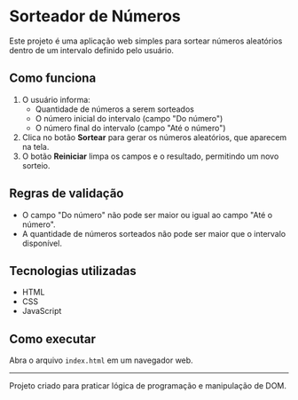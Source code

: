 # Sorteador de Números

Este projeto é uma aplicação web simples para sortear números aleatórios dentro de um intervalo definido pelo usuário.

## Como funciona

1. O usuário informa:
   - Quantidade de números a serem sorteados
   - O número inicial do intervalo (campo "Do número")
   - O número final do intervalo (campo "Até o número")
2. Clica no botão **Sortear** para gerar os números aleatórios, que aparecem na tela.
3. O botão **Reiniciar** limpa os campos e o resultado, permitindo um novo sorteio.

## Regras de validação

- O campo "Do número" não pode ser maior ou igual ao campo "Até o número".
- A quantidade de números sorteados não pode ser maior que o intervalo disponível.

## Tecnologias utilizadas

- HTML
- CSS
- JavaScript

## Como executar

Abra o arquivo `index.html` em um navegador web.

---
Projeto criado para praticar lógica de programação e manipulação de DOM.
